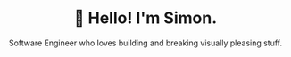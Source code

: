 
<h1 align="center">👋 Hello! I'm Simon.</h1>
<p align="center">Software Engineer who loves building and breaking visually pleasing stuff.</p>
